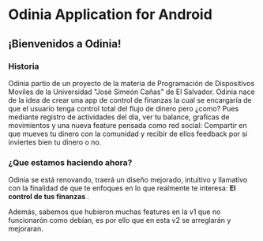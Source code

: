 # Odinia Application for Android

## ¡Bienvenidos a Odinia!

### Historia
Odinia partio de un proyecto de la materia de Programación de Dispositivos Moviles de la Universidad
"José Simeón Cañas" de El Salvador. Odinia nace de la idea de crear una app de control
de finanzas la cual se encargaría de que el usuario tenga control total del flujo de dinero pero
¿como? Pues mediante registro de actividades del día, ver tu balance, graficas de movimientos y una
nueva feature pensada como red social: Compartir en que mueves tu dinero con la comunidad y recibir
de ellos feedback por si inviertes bien tu dinero o no.

### ¿Que estamos haciendo ahora?
Odinia se está renovando, traerá un diseño mejorado, intuitivo y llamativo con la finalidad de que
te enfoques en lo que realmente te interesa: <b>El control de tus finanzas </b>.

Además, sabemos que hubieron muchas features en la v1 que no funcionarón como debían, es por ello que
en esta v2 se arreglarán y mejoraran.

